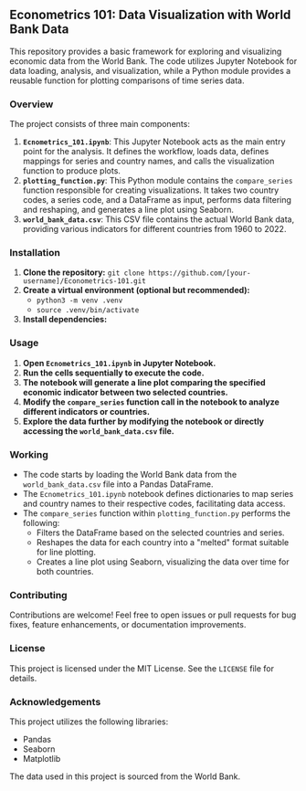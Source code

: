 ## Econometrics 101: Data Visualization with World Bank Data

This repository provides a basic framework for exploring and visualizing economic data from the World Bank. The code utilizes Jupyter Notebook for data loading, analysis, and visualization, while a Python module provides a reusable function for plotting comparisons of time series data.

### Overview

The project consists of three main components:

1. **`Ecnometrics_101.ipynb`**: This Jupyter Notebook acts as the main entry point for the analysis. It defines the workflow, loads data, defines mappings for series and country names, and calls the visualization function to produce plots.
2. **`plotting_function.py`**: This Python module contains the `compare_series` function responsible for creating visualizations. It takes two country codes, a series code, and a DataFrame as input, performs data filtering and reshaping, and generates a line plot using Seaborn.
3. **`world_bank_data.csv`**: This CSV file contains the actual World Bank data, providing various indicators for different countries from 1960 to 2022.

### Installation

1. **Clone the repository:** `git clone https://github.com/[your-username]/Econometrics-101.git`
2. **Create a virtual environment (optional but recommended):**
   - `python3 -m venv .venv`
   - `source .venv/bin/activate`
3. **Install dependencies:** 

### Usage

1. **Open `Ecnometrics_101.ipynb` in Jupyter Notebook.**
2. **Run the cells sequentially to execute the code.**
3. **The notebook will generate a line plot comparing the specified economic indicator between two selected countries.**
4. **Modify the `compare_series` function call in the notebook to analyze different indicators or countries.**
5. **Explore the data further by modifying the notebook or directly accessing the `world_bank_data.csv` file.**

### Working

- The code starts by loading the World Bank data from the `world_bank_data.csv` file into a Pandas DataFrame.
- The `Ecnometrics_101.ipynb` notebook defines dictionaries to map series and country names to their respective codes, facilitating data access.
- The `compare_series` function within `plotting_function.py` performs the following:
    - Filters the DataFrame based on the selected countries and series.
    - Reshapes the data for each country into a "melted" format suitable for line plotting.
    - Creates a line plot using Seaborn, visualizing the data over time for both countries.

### Contributing

Contributions are welcome! Feel free to open issues or pull requests for bug fixes, feature enhancements, or documentation improvements.

### License

This project is licensed under the MIT License. See the `LICENSE` file for details.

### Acknowledgements

This project utilizes the following libraries:

- Pandas
- Seaborn
- Matplotlib

The data used in this project is sourced from the World Bank.
